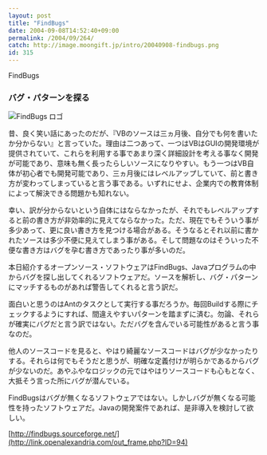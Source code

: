 ```yaml
---
layout: post
title: "FindBugs"
date: 2004-09-08T14:52:40+09:00
permalink: /2004/09/264/
catch: http://image.moongift.jp/intro/20040908-findbugs.png
id: 315
---
```

FindBugs  
<!--more-->

### バグ・パターンを探る
  

![FindBugs ロゴ](http://image.moongift.jp/intro/20040908-findbugs.png "FindBugs ロゴ")

  

昔、良く笑い話にあったのだが、『VBのソースは三ヵ月後、自分でも何を書いたか分からない』と言っていた。理由は二つあって、一つはVBはGUIの開発環境が提供されていて、これらを利用する事であまり深く詳細設計を考える事なく開発が可能であり、意味も無く長ったらしいソースになりやすい。もう一つはVB自体が初心者でも開発可能であり、三ヵ月後にはレベルアップしていて、前と書き方が変わってしまっていると言う事である。いずれにせよ、企業内での教育体制によって解決できる問題かも知れない。

  

幸い、訳が分からないという自体にはならなかったが、それでもレベルアップすると前の書き方が非効率的に見えてならなかった。ただ、現在でもそういう事が多少あって、更に良い書き方を見つける場合がある。そうなるとそれ以前に書かれたソースは多少不便に見えてしまう事がある。そして問題なのはそういった不便な書き方はバグを孕む書き方であったり事が多いのだ。

  

本日紹介するオープンソース・ソフトウェアはFindBugs、Javaプログラムの中からバグを探し出してくれるソフトウェアだ。ソースを解析し、バグ・パターンにマッチするものがあれば警告してくれると言う訳だ。

  

面白いと思うのはAntのタスクとして実行する事だろうか。毎回Buildする際にチェックするようにすれば、間違えやすいパターンを踏まずに済む。勿論、それらが確実にバグだと言う訳ではない。ただバグを含んでいる可能性があると言う事なのだ。

  

他人のソースコードを見ると、やはり綺麗なソースコードはバグが少なかったりする。それらは何でもそうだと思うが、明確な定義付けが明らかであるからバグが少ないのだ。あやふやなロジックの元ではやはりソースコードも心もとなく、大抵そう言った所にバグが潜んでいる。

  

FindBugsはバグが無くなるソフトウェアではない。しかしバグが無くなる可能性を持ったソフトウェアだ。Javaの開発案件であれば、是非導入を検討して欲しい。

  

[http://findbugs.sourceforge.net/](http://link.openalexandria.com/out_frame.php?ID=94)


